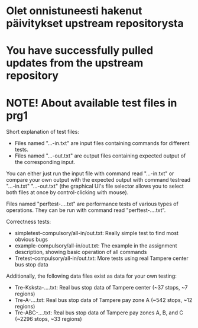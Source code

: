 # Olet onnistuneesti hakenut päivitykset upstream repositorysta

# You have successfully pulled updates from the upstream repository

# NOTE! About available test files in prg1

Short explanation of test files:
- Files named "...-in.txt" are input files containing commands for different tests.
- Files named "...-out.txt" are output files containing expected output of the corresponding input.

You can either just run the input file with command read "...-in.txt" or compare your own output with the expected output with command testread "...-in.txt" "...-out.txt" (the graphical UI's file selector allows you to select both files at once by control-clicking with mouse).

Files named "perftest-....txt" are performance tests of various types of operations. They can be run with command read "perftest-....txt".

Correctness tests:
- simpletest-compulsory/all-in/out.txt: Really simple test to find most obvious bugs
- example-compulsory/all-in/out.txt: The example in the assignment description, showing basic operation of all commands
- Tretest-compulsory/all-in/out.txt: More tests using real Tampere center bus stop data

Additionally, the following data files exist as data for your own testing:
- Tre-Ksksta-....txt: Real bus stop data of Tampere center (~37 stops, ~7 regions)
- Tre-A-....txt: Real bus stop data of Tampere pay zone A (~542 stops, ~12 regions)
- Tre-ABC-....txt: Real bus stop data of Tampere pay zones A, B, and C (~2296 stops, ~33 regions)

